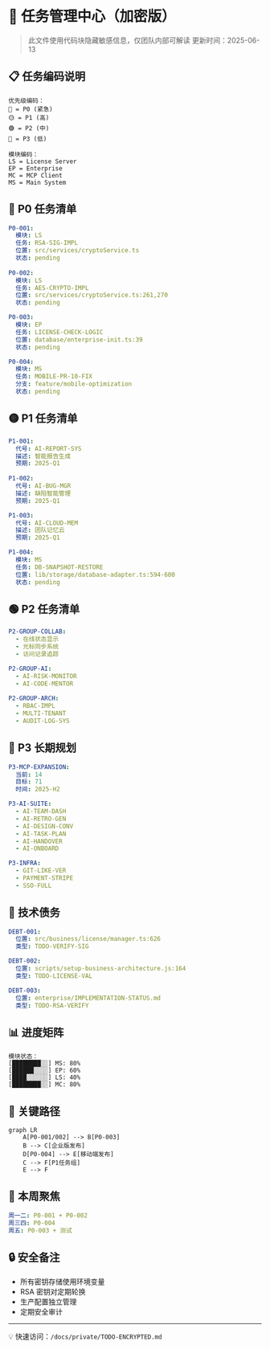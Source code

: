 # 🔐 任务管理中心（加密版）

> 此文件使用代码块隐藏敏感信息，仅团队内部可解读
> 更新时间：2025-06-13

## 📋 任务编码说明

```
优先级编码：
🔴 = P0 (紧急)
🟡 = P1 (高)  
🟢 = P2 (中)
🔵 = P3 (低)

模块编码：
LS = License Server
EP = Enterprise  
MC = MCP Client
MS = Main System
```

## 🔴 P0 任务清单

```yaml
P0-001:
  模块: LS
  任务: RSA-SIG-IMPL
  位置: src/services/cryptoService.ts
  状态: pending
  
P0-002:
  模块: LS  
  任务: AES-CRYPTO-IMPL
  位置: src/services/cryptoService.ts:261,270
  状态: pending

P0-003:
  模块: EP
  任务: LICENSE-CHECK-LOGIC
  位置: database/enterprise-init.ts:39
  状态: pending

P0-004:
  模块: MS
  任务: MOBILE-PR-10-FIX
  分支: feature/mobile-optimization
  状态: pending
```

## 🟡 P1 任务清单

```yaml
P1-001:
  代号: AI-REPORT-SYS
  描述: 智能报告生成
  预期: 2025-Q1
  
P1-002:
  代号: AI-BUG-MGR
  描述: 缺陷智能管理
  预期: 2025-Q1

P1-003:
  代号: AI-CLOUD-MEM
  描述: 团队记忆云
  预期: 2025-Q1

P1-004:
  模块: MS
  任务: DB-SNAPSHOT-RESTORE
  位置: lib/storage/database-adapter.ts:594-600
  状态: pending
```

## 🟢 P2 任务清单

```yaml
P2-GROUP-COLLAB:
  - 在线状态显示
  - 光标同步系统  
  - 访问记录追踪

P2-GROUP-AI:
  - AI-RISK-MONITOR
  - AI-CODE-MENTOR
  
P2-GROUP-ARCH:
  - RBAC-IMPL
  - MULTI-TENANT
  - AUDIT-LOG-SYS
```

## 🔵 P3 长期规划

```yaml
P3-MCP-EXPANSION:
  当前: 14
  目标: 71
  时间: 2025-H2

P3-AI-SUITE:
  - AI-TEAM-DASH
  - AI-RETRO-GEN
  - AI-DESIGN-CONV
  - AI-TASK-PLAN
  - AI-HANDOVER
  - AI-ONBOARD

P3-INFRA:
  - GIT-LIKE-VER
  - PAYMENT-STRIPE
  - SSO-FULL
```

## 🐛 技术债务

```yaml
DEBT-001:
  位置: src/business/license/manager.ts:626
  类型: TODO-VERIFY-SIG

DEBT-002:
  位置: scripts/setup-business-architecture.js:164  
  类型: TODO-LICENSE-VAL

DEBT-003:
  位置: enterprise/IMPLEMENTATION-STATUS.md
  类型: TODO-RSA-VERIFY
```

## 📊 进度矩阵

```
模块状态：
[████████░░] MS: 80% 
[██████░░░░] EP: 60%
[████░░░░░░] LS: 40%
[████████░░] MC: 80%
```

## 🔑 关键路径

```mermaid
graph LR
    A[P0-001/002] --> B[P0-003]
    B --> C[企业版发布]
    D[P0-004] --> E[移动端发布]
    C --> F[P1任务组]
    E --> F
```

## 📝 本周聚焦

```yaml
周一二: P0-001 + P0-002
周三四: P0-004  
周五: P0-003 + 测试
```

## 🔒 安全备注

- 所有密钥存储使用环境变量
- RSA 密钥对定期轮换
- 生产配置独立管理
- 定期安全审计

---

💡 快速访问：`/docs/private/TODO-ENCRYPTED.md`
